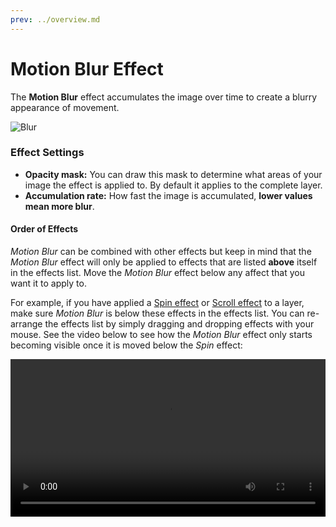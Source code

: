 ```yaml
---
prev: ../overview.md
---
```

# Motion Blur Effect

The **Motion Blur** effect accumulates the image over time to create a blurry appearance of movement.

![Blur](/wallpaper-engine-docs/img/effects/Spin.gif)

### Effect Settings

* **Opacity mask:** You can draw this mask to determine what areas of your image the effect is applied to. By default it applies to the complete layer.
* **Accumulation rate:** How fast the image is accumulated, **lower values mean more blur**.

#### Order of Effects

*Motion Blur* can be combined with other effects but keep in mind that the *Motion Blur* effect will only be applied to effects that are listed **above** itself in the effects list. Move the *Motion Blur* effect below any affect that you want it to apply to.

For example, if you have applied a [Spin effect](/wallpaper-engine-docs/scene/effects/effect/spin) or [Scroll effect](/wallpaper-engine-docs/scene/effects/effect/scroll) to a layer, make sure *Motion Blur* is below these effects in the effects list. You can re-arrange the effects list by simply dragging and dropping effects with your mouse. See the video below to see how the *Motion Blur* effect only starts becoming visible once it is moved below the *Spin* effect:

<video width="100%" controls loop autoplay>
  <source :src="$withBase('/videos/effects_order.mp4')" type="video/mp4">
  Your browser does not support the video tag.
</video>
